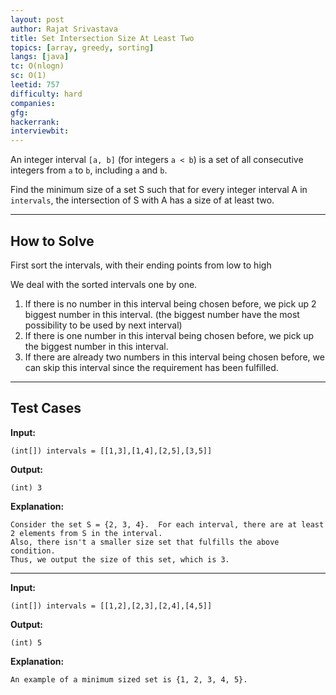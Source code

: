 ```yaml
---
layout: post
author: Rajat Srivastava
title: Set Intersection Size At Least Two
topics: [array, greedy, sorting]
langs: [java]
tc: O(nlogn)
sc: O(1)
leetid: 757
difficulty: hard
companies: 
gfg: 
hackerrank: 
interviewbit: 
---
```


An integer interval `[a, b]` (for integers `a < b`) is a set of all consecutive integers from `a` to `b`, including `a` and `b`.

Find the minimum size of a set S such that for every integer interval A in `intervals`, 
the intersection of S with A has a size of at least two.

---
## How to Solve

First sort the intervals, with their ending points from low to high

We deal with the sorted intervals one by one.
1. If there is no number in this interval being chosen before, we pick up 2 biggest number in this interval. 
(the biggest number have the most possibility to be used by next interval)
2. If there is one number in this interval being chosen before, we pick up the biggest number in this interval.
3. If there are already two numbers in this interval being chosen before, we can skip this interval since the requirement has been fulfilled.

---

## Test Cases

**Input:**
```
(int[]) intervals = [[1,3],[1,4],[2,5],[3,5]]
```

**Output:**
```
(int) 3
```

**Explanation:**
```
Consider the set S = {2, 3, 4}.  For each interval, there are at least 2 elements from S in the interval.
Also, there isn't a smaller size set that fulfills the above condition.
Thus, we output the size of this set, which is 3.
```

---

**Input:**
```
(int[]) intervals = [[1,2],[2,3],[2,4],[4,5]]
```

**Output:**
```
(int) 5
```

**Explanation:**
```
An example of a minimum sized set is {1, 2, 3, 4, 5}.
```